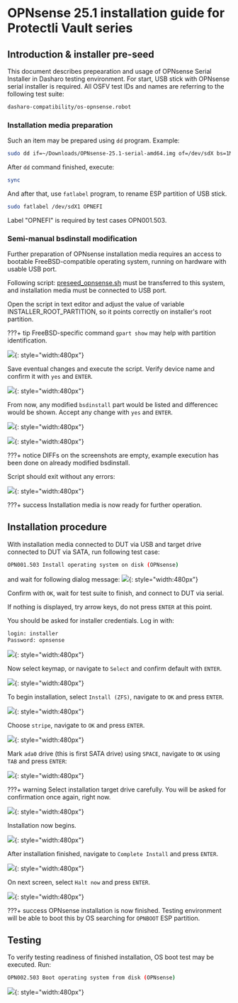 # OPNsense 25.1 installation guide for Protectli Vault series

## Introduction & installer pre-seed

This document describes prepearation and usage of OPNsense Serial Installer
in Dasharo testing environment. For start, USB stick with OPNsense serial
installer is required. All OSFV test IDs and names are referring to the following
test suite:

```bash
dasharo-compatibility/os-opnsense.robot
```

### Installation media preparation

Such an item may be prepared using `dd` program. Example:

```bash
sudo dd if=~/Downloads/OPNsense-25.1-serial-amd64.img of=/dev/sdX bs=1M status=progress

```

After `dd` command finished, execute:

```bash
sync
```

And after that, use `fatlabel` program, to rename ESP partition of USB stick.

```bash
sudo fatlabel /dev/sdX1 OPNEFI
```

Label "OPNEFI" is required by test cases OPN001.503.

### Semi-manual bsdinstall modification

Further preparation of OPNsense installation media requires an access to bootable
FreeBSD-compatible operating system, running on hardware with usable USB port.

Following script: [preseed_opnsense.sh](https://github.com/Dasharo/open-source-firmware-validation/blob/develop/scripts/freebsd/preseed_opnsense.sh)
must be transferred to this system, and installation media must be connected
to USB port.

Open the script in text editor and adjust the value of variable
INSTALLER_ROOT_PARTITION, so it points correctly on installer's root partition.

???+ tip
    FreeBSD-specific command `gpart show` may help with partition identification.

![](../../images/opnsense/opnsense_preseed0.png){: style="width:480px"}

Save eventual changes and execute the script. Verify device name and confirm it
with `yes` and `ENTER`.

![](../../images/opnsense/opnsense_preseed1.png){: style="width:480px"}

From now, any modified `bsdinstall` part would be listed and differencec would be
shown. Accept any change with `yes` and `ENTER`.

![](../../images/opnsense/opnsense_preseed2.png){: style="width:480px"}

![](../../images/opnsense/opnsense_preseed3.png){: style="width:480px"}

???+ notice
    DIFFs on the screenshots are empty, example execution has been done on
    already modified bsdinstall.

Script should exit without any errors:

![](../../images/opnsense/opnsense_preseed4.png){: style="width:480px"}

???+ success
    Installation media is now ready for further operation.

## Installation procedure

With installation media connected to DUT via USB and target drive connected to DUT
via SATA, run following test case:

```bash
OPN001.503 Install operating system on disk (OPNsense)
```

and wait for following dialog message:
![](../../images/opnsense/opnsense_serial.png){: style="width:480px"}

Confirm with `OK`, wait for test suite to finish, and connect to DUT via serial.

If nothing is displayed, try arrow keys, do not press `ENTER` at this point.

You should be asked for installer credentials. Log in with:

```bash
login: installer
Password: opnsense
```

![](../../images/opnsense/opnsense_installer_login.png){: style="width:480px"}

Now select keymap, or navigate to `Select` and confirm default with `ENTER`.

![](../../images/opnsense/opnsense_keymap.png){: style="width:480px"}

To begin installation, select `Install (ZFS)`, navigate to `OK` and press `ENTER`.

![](../../images/opnsense/opnsense_zfs1.png){: style="width:480px"}

Choose `stripe`, navigate to `OK` and press `ENTER`.

![](../../images/opnsense/opnsense_zfs2.png){: style="width:480px"}

Mark `ada0` drive (this is first SATA drive) using `SPACE`, navigate to `OK`
using `TAB` and press `ENTER`:

![](../../images/opnsense/opnsense_zfs3.png){: style="width:480px"}

???+ warning
    Select installation target drive carefully. You will be asked for
    confirmation once again, right now.

![](../../images/opnsense/opnsense_zfs4.png){: style="width:480px"}

Installation now begins.

![](../../images/opnsense/opnsense_installation.png){: style="width:480px"}

After installation finished, navigate to `Complete Install` and press `ENTER`.

![](../../images/opnsense/opnsense_exit.png){: style="width:480px"}

On next screen, select `Halt now` and press `ENTER`.

![](../../images/opnsense/opnsense_power.png){: style="width:480px"}

???+ success
    OPNsense installation is now finished. Testing environment will be able to boot
    this by OS searching for `OPNBOOT` ESP partition.

## Testing

To verify testing readiness of finished installation, OS boot test may be executed.
Run:

```bash
OPN002.503 Boot operating system from disk (OPNsense)
```

![](../../images/opnsense/opnsense_test.png){: style="width:480px"}
